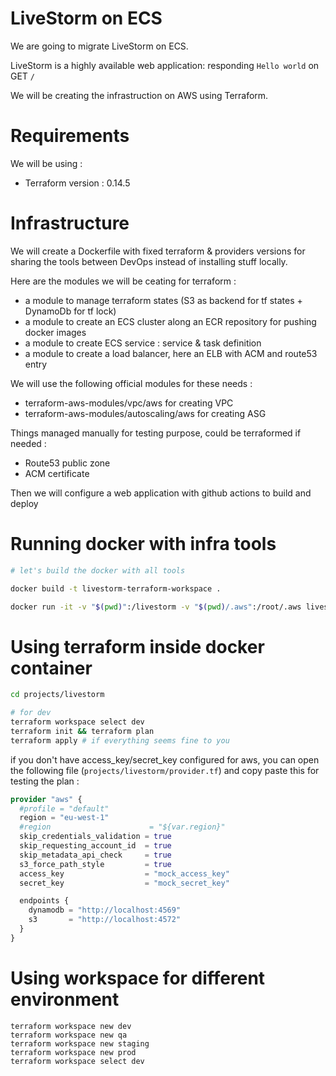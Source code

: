 # LiveStorm on ECS

We are going to migrate LiveStorm on ECS.

LiveStorm is a highly available web application: responding `Hello world` on GET `/`

We will be creating the infrastruction on AWS using Terraform. 

# Requirements

We will be using :
- Terraform version : 0.14.5

# Infrastructure

We will create a Dockerfile with fixed terraform & providers versions for sharing the tools between DevOps instead of installing stuff locally.

Here are the modules we will be ceating for terraform :

- a module to manage terraform states (S3 as backend for tf states + DynamoDb for tf lock)
- a module to create an ECS cluster along an ECR repository for pushing docker images
- a module to create ECS service : service & task definition
- a module to create a load balancer, here an ELB with ACM and route53 entry

We will use the following official modules for these needs :

- terraform-aws-modules/vpc/aws for creating VPC
- terraform-aws-modules/autoscaling/aws for creating ASG

Things managed manually for testing purpose, could be terraformed if needed :
- Route53 public zone
- ACM certificate

Then we will configure a web application with github actions to build and deploy

# Running docker with infra tools

```bash
# let's build the docker with all tools

docker build -t livestorm-terraform-workspace .

docker run -it -v "$(pwd)":/livestorm -v "$(pwd)/.aws":/root/.aws livestorm-terraform-workspace bash
```

# Using terraform inside docker container

```bash
cd projects/livestorm

# for dev
terraform workspace select dev
terraform init && terraform plan
terraform apply # if everything seems fine to you
```

if you don't have access_key/secret_key configured for aws, you can open the following file (`projects/livestorm/provider.tf`) and copy paste this for testing the plan :

```tf
provider "aws" {
  #profile = "default"
  region = "eu-west-1"
  #region                      = "${var.region}"
  skip_credentials_validation = true
  skip_requesting_account_id  = true
  skip_metadata_api_check     = true
  s3_force_path_style         = true
  access_key                  = "mock_access_key"
  secret_key                  = "mock_secret_key"

  endpoints {
    dynamodb = "http://localhost:4569"
    s3       = "http://localhost:4572"
  }
}
```

# Using workspace for different environment

```
terraform workspace new dev
terraform workspace new qa
terraform workspace new staging
terraform workspace new prod
terraform workspace select dev
```
